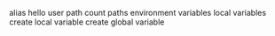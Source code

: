 alias
hello user
path
count paths
environment variables
local variables
create local variable
create global variable
